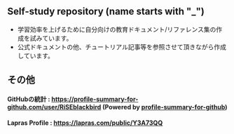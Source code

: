 ## Self-study repository (name starts with "_")

- 学習効率を上げるために自分向けの教育ドキュメント/リファレンス集の作成を試みています。  
- 公式ドキュメントの他、チュートリアル記事等を参照させて頂きながら作成しています。  

## その他

#### GitHubの統計 :    https://profile-summary-for-github.com/user/RiSEblackbird (Powered by [profile-summary-for-github](https://github.com/tipsy/profile-summary-for-github))

#### Lapras Profile : https://lapras.com/public/Y3A73QQ

<!--
### Hi there 👋
**RiSEblackbird/RiSEblackbird** is a ✨ _special_ ✨ repository because its `README.md` (this file) appears on your GitHub profile.

Here are some ideas to get you started:

- 🔭 I’m currently working on ...
- 🌱 I’m currently learning ...
- 👯 I’m looking to collaborate on ...
- 🤔 I’m looking for help with ...
- 💬 Ask me about ...
- 📫 How to reach me: ...
- 😄 Pronouns: ...
- ⚡ Fun fact: ...
-->

